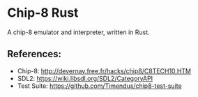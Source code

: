 # Chip-8 Rust

A chip-8 emulator and interpreter, written in Rust.

## References:

- Chip-8: http://devernay.free.fr/hacks/chip8/C8TECH10.HTM
- SDL2: https://wiki.libsdl.org/SDL2/CategoryAPI
- Test Suite: https://github.com/Timendus/chip8-test-suite
